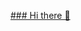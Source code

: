 [### Hi there 👋]([https://github.com/github/docs/actions/workflows/main.yml/badge.svg?event=push](https://www.holopin.io/hacktoberfest2023/userbadge/clnudlyty18690fjhvyuzbrnx))

<!--
**eumoitinho/EuMoitinho** is a ✨ _special_ ✨ repository because its `README.md` (this file) appears on your GitHub profile.

Here are some ideas to get you started:

- 🔭 I’m currently working on ...
- 🌱 I’m currently learning ...
- 👯 I’m looking to collaborate on ...
- 🤔 I’m looking for help with ...
- 💬 Ask me about ...
- 📫 How to reach me: ...
- 😄 Pronouns: ...
- ⚡ Fun fact: ...
-->
